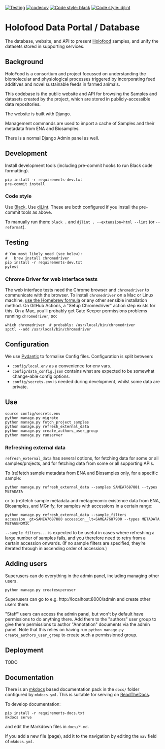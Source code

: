 [![Testing](https://github.com/EBI-Metagenomics/holofood-database/actions/workflows/test.yml/badge.svg)](https://github.com/EBI-Metagenomics/holofood-database/actions/workflows/test.yml)
[![codecov](https://codecov.io/gh/EBI-Metagenomics/holofood-database/branch/main/graph/badge.svg?token=27IVW899W8)](https://codecov.io/gh/EBI-Metagenomics/holofood-database)
[![Code style: black](https://img.shields.io/badge/code%20style-black-000000.svg)](https://github.com/psf/black)
[![Code style: djlint](https://img.shields.io/badge/html%20style-djlint-blue.svg)](https://www.djlint.com)

# Holofood Data Portal / Database
The database, website, and API to present [Holofood](https://www.holofood.eu) samples,
and unify the datasets stored in supporting services.

## Background
HoloFood is a consortium and project focussed on understanding the biomolecular 
and physiological processes  triggered by incorporating feed additives and novel
sustainable feeds in farmed animals.

This codebase is the public website and API for browsing the Samples and datasets
created by the project, which are stored in publicly-accessible data repositories. 

The website is built with Django.

Management commands are used to import a cache of Samples and their metadata
from ENA and Biosamples.

There is a normal Django Admin panel as well.

## Development
Install development tools (including pre-commit hooks to run Black code formatting).
```shell
pip install -r requirements-dev.txt
pre-commit install
```

### Code style
Use [Black](https://black.readthedocs.io/en/stable/).
Use [djLint](https://djlint.com/).
These are both configured if you install the pre-commit tools as above.

To manually run them:
`black .` and `djlint . --extension=html --lint` (or `--reformat`).

## Testing
```shell
# You most likely need (see below):
#   brew install chromedriver
pip install -r requirements-dev.txt
pytest
```

### Chrome Driver for web interface tests
The web interface tests need the Chrome browser and `chromedriver` to communicate with the browser.
To install `chromedriver` on a Mac or Linux machine, [use the Homebrew formula](https://formulae.brew.sh/cask/chromedriver)
or any other sensible installation method. On GitHub Actions, a "Setup Chromedriver" action step exists for this.
On a Mac, you’ll probably get Gate Keeper permissions problems running `chromedriver`; so:
```shell
which chromedriver  # probably: /usr/local/bin/chromedriver
spctl --add /usr/local/bin/chromedriver
```

## Configuration
We use [Pydantic](https://pydantic-docs.helpmanual.io/) to formalise Config files.
Configuration is split between:
- `config/local.env` as a convenience for env vars.
- `config/data_config.json` contains what are expected to be somewhat change-able config options.
- `config/secrets.env` is needed during development, whilst some data are private.

## Use
```shell
source config/secrets.env
python manage.py migrate
python manage.py fetch_project_samples
python manage.py refresh_external_data
python manage.py create_authors_user_group   
python manage.py runserver
```

### Refreshing external data
`refresh_external_data` has several options, for fetching data for some or all samples/projects, 
and for fetching data from some or all supporting APIs.

To (re)fetch sample metadata from ENA and Biosamples only, for a specific sample:

`python manage.py refresh_external_data --samples SAMEA7687881 --types METADATA`

or to (re)fetch sample metadata and metagenomic existence data from ENA, Biosamples, and MGnify, 
for samples with accessions in a certain range:

`python manage.py refresh_external_data --sample_filters accession__gt=SAMEA7687880 accession__lt=SAMEA7687900 --types METADATA METAGENOMIC`

`--sample_filters...` is expected to be useful in cases where refreshing a large number of samples fails, 
and you therefore need to retry from a certain accession onwards.
(If no sample filters are specified, they’re iterated through in ascending order of accession.) 


## Adding users
Superusers can do everything in the admin panel, including managing other users.
```shell
python manage.py createsuperuser
```
Superusers can go to e.g. http://localhost:8000/admin and create other users there.

"Staff" users can access the admin panel, but won't by default have permissions to do anything there.
Add them to the "authors" user group to give them permissions to author "Annotation" documents via the admin panel.
Note that this relies on having run `python manage.py create_authors_user_group` to create such a permissioned group.


## Deployment
TODO

## Documentation
There is an [mkdocs](https://www.mkdocs.org/) based documentation pack in the `docs/` folder
configured by `mkdocs.yml`.
This is suitable for serving on [ReadTheDocs](https://readthedocs.org/).

To develop documentation:
```shell
pip install -r requirements-docs.txt
mkdocs serve
```
and edit the Markdown files in `docs/*.md`.

If you add a new file (page), add it to the navigation by editing the `nav` field of `mkdocs.yml`.